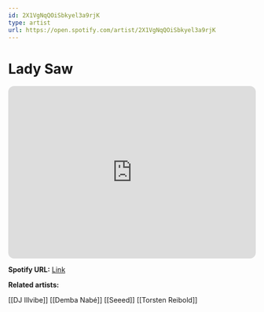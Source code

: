 ```yaml
---
id: 2X1VgNqQOiSbkyel3a9rjK
type: artist
url: https://open.spotify.com/artist/2X1VgNqQOiSbkyel3a9rjK
---
```

# Lady Saw

<iframe style="border-radius:12px" src="https://open.spotify.com/embed/artist/2X1VgNqQOiSbkyel3a9rjK" width="100%" height="352" frameBorder="0" allowfullscreen="" allow="autoplay; clipboard-write; encrypted-media; fullscreen; picture-in-picture" loading="lazy"></iframe>

**Spotify URL:** [Link](https://open.spotify.com/artist/2X1VgNqQOiSbkyel3a9rjK)

**Related artists:**

[[DJ Illvibe]]
[[Demba Nabé]]
[[Seeed]]
[[Torsten Reibold]]
